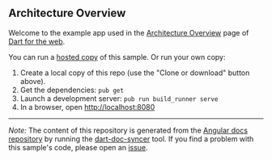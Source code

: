 ## Architecture Overview

Welcome to the example app used in the
[Architecture Overview](https://webdev.dartlang.org/angular/guide/architecture) page
of [Dart for the web](https://webdev.dartlang.org).

You can run a [hosted copy](https://webdev.dartlang.org/examples/architecture) of this
sample. Or run your own copy:

1. Create a local copy of this repo (use the "Clone or download" button above).
2. Get the dependencies: `pub get`
3. Launch a development server: `pub run build_runner serve`
4. In a browser, open [http://localhost:8080](http://localhost:8080)

---

*Note:* The content of this repository is generated from the
[Angular docs repository][docs repo] by running the
[dart-doc-syncer](//github.com/dart-lang/dart-doc-syncer) tool.
If you find a problem with this sample's code, please open an [issue][].

[docs repo]: //github.com/dart-lang/site-webdev/tree/master/examples/ng/doc/architecture
[issue]: //github.com/dart-lang/site-webdev/issues/new?title=examples/ng/doc/architecture
